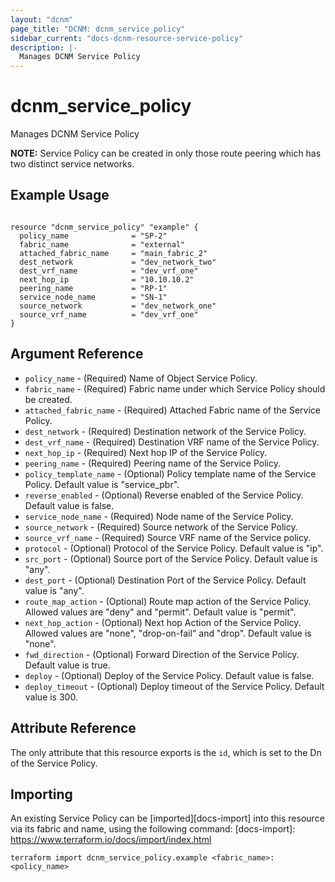 ```yaml
---
layout: "dcnm"
page_title: "DCNM: dcnm_service_policy"
sidebar_current: "docs-dcnm-resource-service-policy"
description: |-
  Manages DCNM Service Policy
---
```


# dcnm_service_policy

Manages DCNM Service Policy

**NOTE:** Service Policy can be created in only those route peering which has two distinct service networks.

## Example Usage

```hcl

resource "dcnm_service_policy" "example" {
  policy_name              = "SP-2"
  fabric_name              = "external"
  attached_fabric_name     = "main_fabric_2"
  dest_network             = "dev_network_two"
  dest_vrf_name            = "dev_vrf_one"
  next_hop_ip              = "10.10.10.2"
  peering_name             = "RP-1"
  service_node_name        = "SN-1"
  source_network           = "dev_network_one"
  source_vrf_name          = "dev_vrf_one"
}

```

## Argument Reference

- `policy_name` - (Required) Name of Object Service Policy.
- `fabric_name` - (Required) Fabric name under which Service Policy should be created.
- `attached_fabric_name` - (Required) Attached Fabric name of the Service Policy.
- `dest_network` - (Required) Destination network of the Service Policy.
- `dest_vrf_name` - (Required) Destination VRF name of the Service Policy.
- `next_hop_ip` - (Required) Next hop IP of the Service Policy.
- `peering_name` - (Required) Peering name of the Service Policy.
- `policy_template_name` - (Optional) Policy template name of the Service Policy. Default value is "service_pbr".
- `reverse_enabled` - (Optional) Reverse enabled of the Service Policy. Default value is false.
- `service_node_name` - (Required) Node name of the Service Policy.
- `source_network` - (Required) Source network of the Service Policy.
- `source_vrf_name` - (Required) Source VRF name of the Service policy.
- `protocol` - (Optional) Protocol of the Service Policy. Default value is "ip".
- `src_port` - (Optional) Source port of the Service Policy. Default value is "any".
- `dest_port` - (Optional) Destination Port of the Service Policy. Default value is "any".
- `route_map_action` - (Optional) Route map action of the Service Policy. Allowed values are "deny" and "permit". Default value is "permit".
- `next_hop_action` - (Optional) Next hop Action of the Service Policy. Allowed values are "none", "drop-on-fail" and "drop". Default value is "none".
- `fwd_direction` - (Optional) Forward Direction of the Service Policy. Default value is true.
- `deploy` - (Optional) Deploy of the Service Policy. Default value is false.
- `deploy_timeout` - (Optional) Deploy timeout of the Service Policy. Default value is 300.

## Attribute Reference

The only attribute that this resource exports is the `id`, which is set to the
Dn of the Service Policy.

## Importing

An existing Service Policy can be [imported][docs-import] into this resource via its fabric and name, using the following command:
[docs-import]: https://www.terraform.io/docs/import/index.html

```
terraform import dcnm_service_policy.example <fabric_name>:<policy_name>
```

